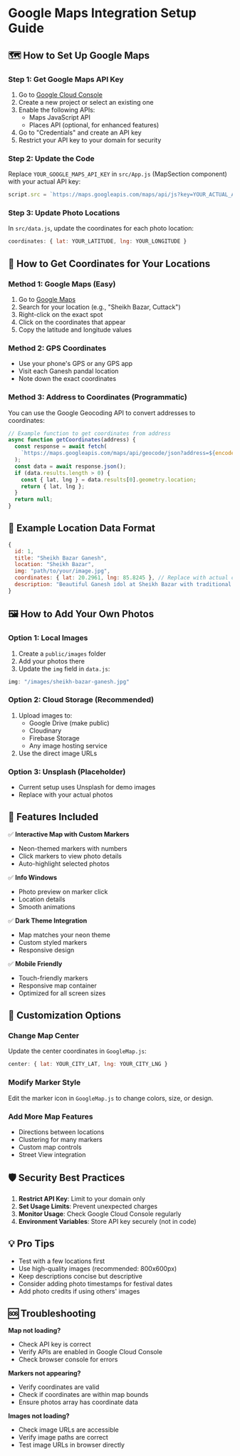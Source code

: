 # Google Maps Integration Setup Guide

## 🗺️ How to Set Up Google Maps

### Step 1: Get Google Maps API Key

1. Go to [Google Cloud Console](https://console.cloud.google.com/)
2. Create a new project or select an existing one
3. Enable the following APIs:
   - Maps JavaScript API
   - Places API (optional, for enhanced features)
4. Go to "Credentials" and create an API key
5. Restrict your API key to your domain for security

### Step 2: Update the Code

Replace `YOUR_GOOGLE_MAPS_API_KEY` in `src/App.js` (MapSection component) with your actual API key:

```javascript
script.src = `https://maps.googleapis.com/maps/api/js?key=YOUR_ACTUAL_API_KEY&libraries=places`;
```

### Step 3: Update Photo Locations

In `src/data.js`, update the coordinates for each photo location:

```javascript
coordinates: { lat: YOUR_LATITUDE, lng: YOUR_LONGITUDE }
```

## 📍 How to Get Coordinates for Your Locations

### Method 1: Google Maps (Easy)
1. Go to [Google Maps](https://maps.google.com)
2. Search for your location (e.g., "Sheikh Bazar, Cuttack")
3. Right-click on the exact spot
4. Click on the coordinates that appear
5. Copy the latitude and longitude values

### Method 2: GPS Coordinates
- Use your phone's GPS or any GPS app
- Visit each Ganesh pandal location
- Note down the exact coordinates

### Method 3: Address to Coordinates (Programmatic)
You can use the Google Geocoding API to convert addresses to coordinates:

```javascript
// Example function to get coordinates from address
async function getCoordinates(address) {
  const response = await fetch(
    `https://maps.googleapis.com/maps/api/geocode/json?address=${encodeURIComponent(address)}&key=YOUR_API_KEY`
  );
  const data = await response.json();
  if (data.results.length > 0) {
    const { lat, lng } = data.results[0].geometry.location;
    return { lat, lng };
  }
  return null;
}
```

## 🎯 Example Location Data Format

```javascript
{
  id: 1,
  title: "Sheikh Bazar Ganesh",
  location: "Sheikh Bazar",
  img: "path/to/your/image.jpg",
  coordinates: { lat: 20.2961, lng: 85.8245 }, // Replace with actual coordinates
  description: "Beautiful Ganesh idol at Sheikh Bazar with traditional decorations"
}
```

## 🖼️ How to Add Your Own Photos

### Option 1: Local Images
1. Create a `public/images` folder
2. Add your photos there
3. Update the `img` field in `data.js`:
```javascript
img: "/images/sheikh-bazar-ganesh.jpg"
```

### Option 2: Cloud Storage (Recommended)
1. Upload images to:
   - Google Drive (make public)
   - Cloudinary
   - Firebase Storage
   - Any image hosting service
2. Use the direct image URLs

### Option 3: Unsplash (Placeholder)
- Current setup uses Unsplash for demo images
- Replace with your actual photos

## 🚀 Features Included

✅ **Interactive Map with Custom Markers**
- Neon-themed markers with numbers
- Click markers to view photo details
- Auto-highlight selected photos

✅ **Info Windows**
- Photo preview on marker click
- Location details
- Smooth animations

✅ **Dark Theme Integration**
- Map matches your neon theme
- Custom styled markers
- Responsive design

✅ **Mobile Friendly**
- Touch-friendly markers
- Responsive map container
- Optimized for all screen sizes

## 🔧 Customization Options

### Change Map Center
Update the center coordinates in `GoogleMap.js`:
```javascript
center: { lat: YOUR_CITY_LAT, lng: YOUR_CITY_LNG }
```

### Modify Marker Style
Edit the marker icon in `GoogleMap.js` to change colors, size, or design.

### Add More Map Features
- Directions between locations
- Clustering for many markers
- Custom map controls
- Street View integration

## 🛡️ Security Best Practices

1. **Restrict API Key**: Limit to your domain only
2. **Set Usage Limits**: Prevent unexpected charges
3. **Monitor Usage**: Check Google Cloud Console regularly
4. **Environment Variables**: Store API key securely (not in code)

## 💡 Pro Tips

- Test with a few locations first
- Use high-quality images (recommended: 800x600px)
- Keep descriptions concise but descriptive
- Consider adding photo timestamps for festival dates
- Add photo credits if using others' images

## 🆘 Troubleshooting

**Map not loading?**
- Check API key is correct
- Verify APIs are enabled in Google Cloud Console
- Check browser console for errors

**Markers not appearing?**
- Verify coordinates are valid
- Check if coordinates are within map bounds
- Ensure photos array has coordinate data

**Images not loading?**
- Check image URLs are accessible
- Verify image paths are correct
- Test image URLs in browser directly